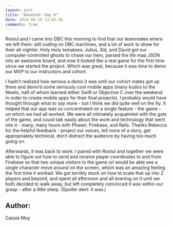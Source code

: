 ```yaml
---
layout: post
title: "Haunted: Day 6"
date: 2014-08-19 13:03:36
comments: true
---
```


Rootul and I came into DBC this morning to find that our teammates where we left them: still coding on DBC machines, and a lot of work to show for their all-nighter. Holy moly tomatoes: Julius, Sid, and David got our computer-controlled ghosts to chase our hero, parsed the tile map JSON into an awesome board, and now it looked like a real game for the first time since we started the project. Which was great, because it was time to demo our MVP to our instructors and cohort.

I hadn’t realized how serious a demo it was until our cohort mates got up there and demo’d some seriously cool mobile apps (many kudos to the Newts, half of whom learned either Swift or Objective C over the weekend in order to create mobile apps for their final projects). I probably would have thought through what to say more - but I think we did quite well on the fly. It helped that our app was so concentrated on a single feature - the game - on which we had all worked. We were all intimately acquainted with the guts of the game, and could talk easily about the work and technology that went into it - many, many hours with Phaser, Firebase, and Rails. Thanks Rebecca for the helpful feedback  - project our voices, tell more of a story, get appropriately technical, don’t distract the audience by having too much going on.

Afterwards, it was back to work: I paired with Rootul and together we were able to figure out how to send and receive player coordinates to and from Firebase so that two unique visitors to the game url would be able see a single character move around on the screen, which was an amazing feeling the first time it worked. We got terribly stuck on how to scale that up into 2 players and beyond, and spent all afternoon and all evening on it until we both decided to walk away, but left completely convinced it was within our grasp - after a little sleep. (Spoiler alert: it was.)

## Author:

Cassie Moy